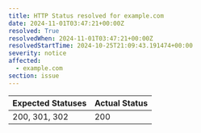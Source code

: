 ```yaml
---
title: HTTP Status resolved for example.com
date: 2024-11-01T03:47:21+00:00Z
resolved: True
resolvedWhen: 2024-11-01T03:47:21+00:00Z
resolvedStartTime: 2024-10-25T21:09:43.191474+00:00
severity: notice
affected:
  - example.com
section: issue
---
```


| Expected Statuses | Actual Status  |
|-------------------|----------------|
| 200, 301, 302 | 200 |
